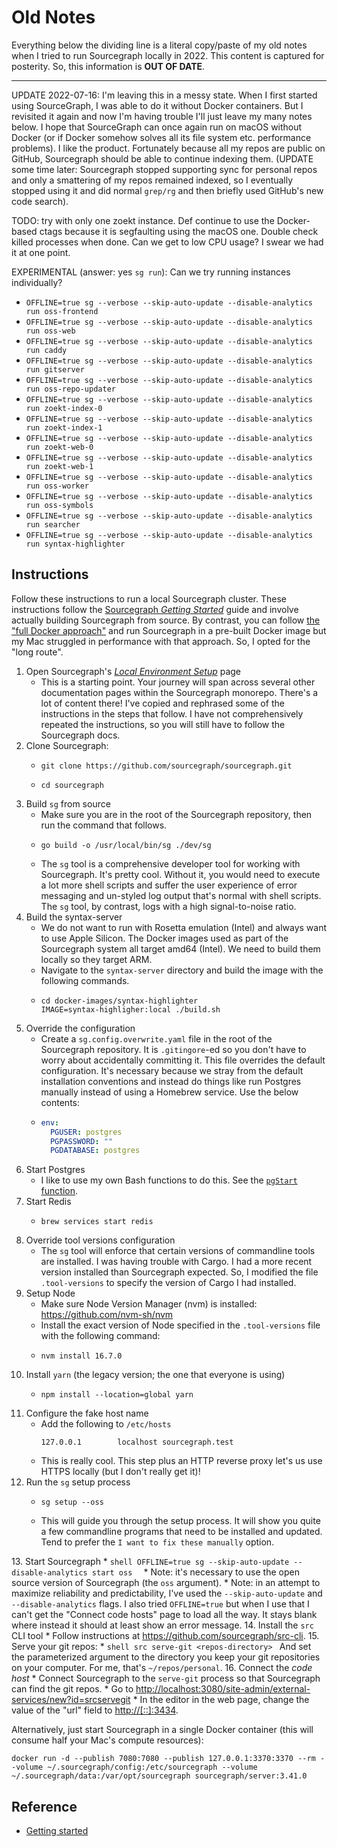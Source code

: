 # Old Notes

Everything below the dividing line is a literal copy/paste of my old notes when I tried to run Sourcegraph locally in 2022.
This content is captured for posterity. So, this information is **OUT OF DATE**.

---

UPDATE 2022-07-16: I'm leaving this in a messy state. When I first started using SourceGraph, I was able to do it without
Docker containers. But I revisited it again and now I'm having trouble I'll just leave my many notes below. I hope that
SourceGraph can once again run on macOS without Docker (or if Docker somehow solves all its file system etc. performance
problems). I like the product. Fortunately because all my repos are public on GitHub, Sourcegraph should be able to continue
indexing them. (UPDATE some time later: Sourcegraph stopped supporting sync for personal repos and only a smattering of
my repos remained indexed, so I eventually stopped using it and did normal `grep/rg` and then briefly used GitHub's new
code search).

TODO: try with only one zoekt instance. Def continue to use the Docker-based ctags because it is segfaulting using the macOS one.
Double check killed processes when done. Can we get to low CPU usage? I swear we had it at one point.

EXPERIMENTAL (answer: yes `sg run`): Can we try running instances individually?

* `OFFLINE=true sg --verbose --skip-auto-update --disable-analytics run oss-frontend`
* `OFFLINE=true sg --verbose --skip-auto-update --disable-analytics run oss-web`
* `OFFLINE=true sg --verbose --skip-auto-update --disable-analytics run caddy`
* `OFFLINE=true sg --verbose --skip-auto-update --disable-analytics run gitserver`
* `OFFLINE=true sg --verbose --skip-auto-update --disable-analytics run oss-repo-updater`
* `OFFLINE=true sg --verbose --skip-auto-update --disable-analytics run zoekt-index-0`
* `OFFLINE=true sg --verbose --skip-auto-update --disable-analytics run zoekt-index-1`
* `OFFLINE=true sg --verbose --skip-auto-update --disable-analytics run zoekt-web-0`
* `OFFLINE=true sg --verbose --skip-auto-update --disable-analytics run zoekt-web-1`
* `OFFLINE=true sg --verbose --skip-auto-update --disable-analytics run oss-worker`
* `OFFLINE=true sg --verbose --skip-auto-update --disable-analytics run oss-symbols`
* `OFFLINE=true sg --verbose --skip-auto-update --disable-analytics run searcher`
* `OFFLINE=true sg --verbose --skip-auto-update --disable-analytics run syntax-highlighter`

## Instructions

Follow these instructions to run a local Sourcegraph cluster. These instructions follow the [Sourcegraph *Getting Started*](https://github.com/sourcegraph/sourcegraph/tree/main/doc/dev/getting-started)
guide and involve actually building Sourcegraph from source. By contrast, you can follow [the "full Docker approach"](https://about.sourcegraph.com/#get-started)
and run Sourcegraph in a pre-built Docker image but my Mac struggled in performance with that approach. So, I opted for
the "long route".

1. Open Sourcegraph's [*Local Environment Setup*](https://github.com/sourcegraph/sourcegraph/blob/80a3ece6ade6127544a83c09dd2918b327f9a269/doc/dev/setup/index.md) page
    * This is a starting point. Your journey will span across several other documentation pages within the Sourcegraph
      monorepo. There's a lot of content there! I've copied and rephrased some of the instructions in the steps that follow.
      I have not comprehensively repeated the instructions, so you will still have to follow the Sourcegraph docs.
2. Clone Sourcegraph:
    * ```shell
      git clone https://github.com/sourcegraph/sourcegraph.git
      ```
    * ```shell
      cd sourcegraph
      ```
3. Build `sg` from source
    * Make sure you are in the root of the Sourcegraph repository, then run the command that follows.
    * ```shell
      go build -o /usr/local/bin/sg ./dev/sg
      ```
    * The `sg` tool is a comprehensive developer tool for working with Sourcegraph. It's pretty cool. Without it, you
      would need to execute a lot more shell scripts and suffer the user experience of error messaging and un-styled log
      output that's normal with shell scripts. The `sg` tool, by contrast, logs with a high signal-to-noise ratio.
4. Build the syntax-server
    * We do not want to run with Rosetta emulation (Intel) and always want to use Apple Silicon. The Docker images used
      as part of the Sourcegraph system all target amd64 (Intel). We need to build them locally so they target ARM.
    * Navigate to the `syntax-server` directory and build the image with the following commands.
    * ```shell
      cd docker-images/syntax-highlighter
      IMAGE=syntax-highligher:local ./build.sh
      ```
6. Override the configuration
    * Create a `sg.config.overwrite.yaml` file in the root of the Sourcegraph repository. It is `.gitingore`-ed so you
      don't have to worry about accidentally committing it. This file overrides the default configuration. It's necessary
      because we stray from the default installation conventions and instead do things like run Postgres manually instead
      of using a Homebrew service. Use the below contents:
    * ```yaml
      env:
        PGUSER: postgres
        PGPASSWORD: ""
        PGDATABASE: postgres
      ```
7. Start Postgres
    * I like to use my own Bash functions to do this. See the [`pgStart` function](https://github.com/dgroomes/my-config/blob/d3acf6628910177ff749a321e7a3ad88c84e4ec2/bash/bash-functions.sh#L69).
8. Start Redis
    * ```shell
      brew services start redis
      ```
9. Override tool versions configuration
    * The `sg` tool will enforce that certain versions of commandline tools are installed. I was having trouble with Cargo.
      I had a more recent version installed than Sourcegraph expected. So, I modified the file `.tool-versions` to specify
      the version of Cargo I had installed.
10. Setup Node
    * Make sure Node Version Manager (nvm) is installed: <https://github.com/nvm-sh/nvm>
    * Install the exact version of Node specified in the `.tool-versions` file with the following command:
    * ```shell
      nvm install 16.7.0
      ```
11. Install `yarn` (the legacy version; the one that everyone is using)
    * ```shell
      npm install --location=global yarn
      ```
12. Configure the fake host name
    * Add the following to `/etc/hosts`
      ```
      127.0.0.1        localhost sourcegraph.test
      ```
    * This is really cool. This step plus an HTTP reverse proxy let's us use HTTPS locally (but I don't really get it)!
13. Run the `sg` setup process
    * ```shell
      sg setup --oss
      ```
    * This will guide you through the setup process. It will show you quite a few commandline programs that need to be installed
      and updated. Tend to prefer the `I want to fix these manually` option.

[//]: # (10. Initialize Postgres)
[//]: # (    * ```shell)
[//]: # (      psql postgres --command "create role sourcegraph with login superuser")
[//]: # (      psql postgres --command "alter user sourcegraph with password 'sourcegraph'")
[//]: # (      psql postgres --command "create database sourcegraph with owner=sourcegraph encoding=UTF8")
[//]: # (      ```)
[//]: # (12. Start the reverse proxy)

[//]: # (    * Note: I don't think you need to execute this command after the first time, but I'm not sure.)

[//]: # (    * `./dev/caddy.sh reverse-proxy --to localhost:3080`)

[//]: # (    * Note: you will be interacting with Sourcegraph in the browser at the non-HTTPS address <http://localhost:3080>. The)

[//]: # (      HTTPS stuff is still happening though, it's just under-the-hood. If you want to disable HTTPS, you will be met with)

[//]: # (      an annoying warning banner that's constantly displayed in the top inch of the Sourcegraph UI. So don't skip the)

[//]: # (      HTTPS stuff.)
13. Start Sourcegraph
    * ```shell
      OFFLINE=true sg --skip-auto-update --disable-analytics start oss 
      ```
    * Note: it's necessary to use the open source version of Sourcegraph (the `oss` argument).
    * Note: in an attempt to maximize reliability and predictability, I've used the `--skip-auto-update` and
      `--disable-analytics` flags. I also tried `OFFLINE=true` but when I use that I can't get the "Connect code hosts"
      page to load all the way. It stays blank where instead it should at least show an error message.
14. Install the `src` CLI tool
    * Follow instructions at <https://github.com/sourcegraph/src-cli>.
15. Serve your git repos:
    * ```shell
      src serve-git <repos-directory>
      ```
      And set the parameterized argument to the directory you
      keep your git repositories on your computer. For me, that's `~/repos/personal`.
16. Connect the *code host*
    * Connect Sourcegraph to the `serve-git` process so that Sourcegraph can find the git repos.
    * Go to <http://localhost:3080/site-admin/external-services/new?id=srcservegit>
    * In the editor in the web page, change the value of the "url" field to <http://[::]:3434>.


Alternatively, just start Sourcegraph in a single Docker container (this will consume half your Mac's compute resources):

```shell
docker run -d --publish 7080:7080 --publish 127.0.0.1:3370:3370 --rm --volume ~/.sourcegraph/config:/etc/sourcegraph --volume ~/.sourcegraph/data:/var/opt/sourcegraph sourcegraph/server:3.41.0
```

## Reference

* [Getting started](https://docs.sourcegraph.com/getting-started)
